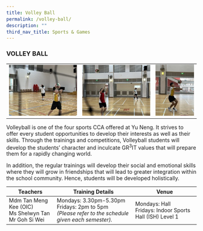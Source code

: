 ```yaml
---
title: Volley Ball
permalink: /volley-ball/
description: ""
third_nav_title: Sports & Games
---
```

### VOLLEY BALL

<table>
	<tr>
		<td><img src="/images/VolleyBall-1.jpg"/></td>
		<td><img src="/images/VolleyBall-2.jpg"/></td>
		<td width="23%"><img src="/images/VolleyBall-3.jpg"/></td>
	</tr>
</table>

Volleyball is one of the four sports CCA offered at Yu Neng. It strives to offer every student opportunities to develop their interests as well as their skills. Through the trainings and competitions, Volleyball students will develop the students’ character and inculcate GR<sup>3</sup>IT values that will prepare them for a rapidly changing world.

In addition, the regular trainings will develop their social and emotional skills where they will grow in friendships that will lead to greater integration within the school community. Hence, students will be developed holistically.

| Teachers | Training Details | Venue |
| --- | --- | --- |
| Mdm Tan Meng Kee (OIC)<br>Ms Shelwyn Tan<br>Mr Goh Si Wei| Mondays: 3.30pm-5.30pm<br>Fridays: 2pm to 5pm<br>*(Please refer to the schedule given each semester).* | Mondays: Hall<br>Fridays: Indoor Sports Hall (ISH) Level 1 |